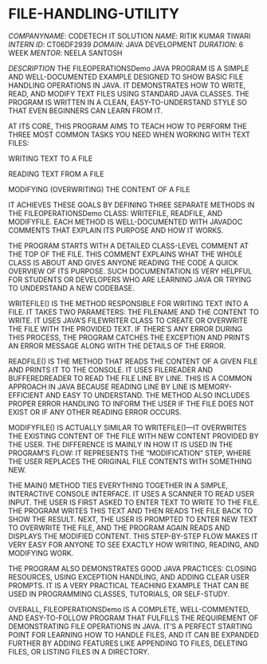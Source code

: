 # FILE-HANDLING-UTILITY
*COMPANYNAME*: CODETECH IT SOLUTION
*NAME*: RITIK KUMAR TIWARI
*INTERN ID*: CT06DF2939
*DOMAIN*: JAVA DEVELOPMENT
*DURATION*: 6 WEEK
*MENTOR*: NEELA SANTOSH

*DESCRIPTION*
THE FILEOPERATIONSDemo JAVA PROGRAM IS A SIMPLE AND WELL-DOCUMENTED EXAMPLE DESIGNED TO SHOW BASIC FILE HANDLING OPERATIONS IN JAVA. IT DEMONSTRATES HOW TO WRITE, READ, AND MODIFY TEXT FILES USING STANDARD JAVA CLASSES. THE PROGRAM IS WRITTEN IN A CLEAN, EASY-TO-UNDERSTAND STYLE SO THAT EVEN BEGINNERS CAN LEARN FROM IT.

AT ITS CORE, THIS PROGRAM AIMS TO TEACH HOW TO PERFORM THE THREE MOST COMMON TASKS YOU NEED WHEN WORKING WITH TEXT FILES:

WRITING TEXT TO A FILE

READING TEXT FROM A FILE

MODIFYING (OVERWRITING) THE CONTENT OF A FILE

IT ACHIEVES THESE GOALS BY DEFINING THREE SEPARATE METHODS IN THE FILEOPERATIONSDemo CLASS: WRITEFILE, READFILE, AND MODIFYFILE. EACH METHOD IS WELL-DOCUMENTED WITH JAVADOC COMMENTS THAT EXPLAIN ITS PURPOSE AND HOW IT WORKS.

THE PROGRAM STARTS WITH A DETAILED CLASS-LEVEL COMMENT AT THE TOP OF THE FILE. THIS COMMENT EXPLAINS WHAT THE WHOLE CLASS IS ABOUT AND GIVES ANYONE READING THE CODE A QUICK OVERVIEW OF ITS PURPOSE. SUCH DOCUMENTATION IS VERY HELPFUL FOR STUDENTS OR DEVELOPERS WHO ARE LEARNING JAVA OR TRYING TO UNDERSTAND A NEW CODEBASE.

WRITEFILE() IS THE METHOD RESPONSIBLE FOR WRITING TEXT INTO A FILE. IT TAKES TWO PARAMETERS: THE FILENAME AND THE CONTENT TO WRITE. IT USES JAVA’S FILEWRITER CLASS TO CREATE OR OVERWRITE THE FILE WITH THE PROVIDED TEXT. IF THERE’S ANY ERROR DURING THIS PROCESS, THE PROGRAM CATCHES THE EXCEPTION AND PRINTS AN ERROR MESSAGE ALONG WITH THE DETAILS OF THE ERROR.

READFILE() IS THE METHOD THAT READS THE CONTENT OF A GIVEN FILE AND PRINTS IT TO THE CONSOLE. IT USES FILEREADER AND BUFFEREDREADER TO READ THE FILE LINE BY LINE. THIS IS A COMMON APPROACH IN JAVA BECAUSE READING LINE BY LINE IS MEMORY-EFFICIENT AND EASY TO UNDERSTAND. THE METHOD ALSO INCLUDES PROPER ERROR HANDLING TO INFORM THE USER IF THE FILE DOES NOT EXIST OR IF ANY OTHER READING ERROR OCCURS.

MODIFYFILE() IS ACTUALLY SIMILAR TO WRITEFILE()—IT OVERWRITES THE EXISTING CONTENT OF THE FILE WITH NEW CONTENT PROVIDED BY THE USER. THE DIFFERENCE IS MAINLY IN HOW IT IS USED IN THE PROGRAM’S FLOW: IT REPRESENTS THE “MODIFICATION” STEP, WHERE THE USER REPLACES THE ORIGINAL FILE CONTENTS WITH SOMETHING NEW.

THE MAIN() METHOD TIES EVERYTHING TOGETHER IN A SIMPLE, INTERACTIVE CONSOLE INTERFACE. IT USES A SCANNER TO READ USER INPUT. THE USER IS FIRST ASKED TO ENTER TEXT TO WRITE TO THE FILE. THE PROGRAM WRITES THIS TEXT AND THEN READS THE FILE BACK TO SHOW THE RESULT. NEXT, THE USER IS PROMPTED TO ENTER NEW TEXT TO OVERWRITE THE FILE, AND THE PROGRAM AGAIN READS AND DISPLAYS THE MODIFIED CONTENT. THIS STEP-BY-STEP FLOW MAKES IT VERY EASY FOR ANYONE TO SEE EXACTLY HOW WRITING, READING, AND MODIFYING WORK.

THE PROGRAM ALSO DEMONSTRATES GOOD JAVA PRACTICES: CLOSING RESOURCES, USING EXCEPTION HANDLING, AND ADDING CLEAR USER PROMPTS. IT IS A VERY PRACTICAL TEACHING EXAMPLE THAT CAN BE USED IN PROGRAMMING CLASSES, TUTORIALS, OR SELF-STUDY.

OVERALL, FILEOPERATIONSDemo IS A COMPLETE, WELL-COMMENTED, AND EASY-TO-FOLLOW PROGRAM THAT FULFILLS THE REQUIREMENT OF DEMONSTRATING FILE OPERATIONS IN JAVA. IT’S A PERFECT STARTING POINT FOR LEARNING HOW TO HANDLE FILES, AND IT CAN BE EXPANDED FURTHER BY ADDING FEATURES LIKE APPENDING TO FILES, DELETING FILES, OR LISTING FILES IN A DIRECTORY.
